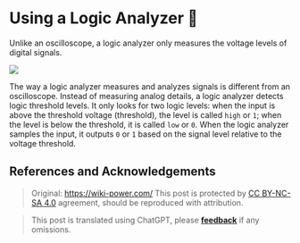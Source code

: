 # Using a Logic Analyzer 🚧

Unlike an oscilloscope, a logic analyzer only measures the voltage levels of digital signals.

![](https://img.wiki-power.com/d/wiki-media/img/20211217173845.png)

The way a logic analyzer measures and analyzes signals is different from an oscilloscope. Instead of measuring analog details, a logic analyzer detects logic threshold levels. It only looks for two logic levels: when the input is above the threshold voltage (threshold), the level is called `high` or `1`; when the level is below the threshold, it is called `low` or `0`. When the logic analyzer samples the input, it outputs `0` or `1` based on the signal level relative to the voltage threshold.

## References and Acknowledgements

> Original: <https://wiki-power.com/>
> This post is protected by [CC BY-NC-SA 4.0](https://creativecommons.org/licenses/by/4.0/deed.en) agreement, should be reproduced with attribution.

> This post is translated using ChatGPT, please [**feedback**](https://github.com/linyuxuanlin/Wiki_MkDocs/issues/new) if any omissions.